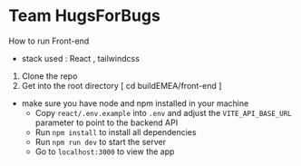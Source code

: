# Team HugsForBugs


How to run Front-end
- stack used : React , tailwindcss
1. Clone the repo
2. Get into the root directory [  cd buildEMEA/front-end  ]

+ make sure you have node and npm installed in your machine
  -  Copy `react/.env.example` into `.env` and adjust the `VITE_API_BASE_URL` parameter to point to the backend API
  - Run `npm install`  to install all dependencies 
  - Run `npm run dev` to start the server
  - Go to `localhost:3000` to view the app


